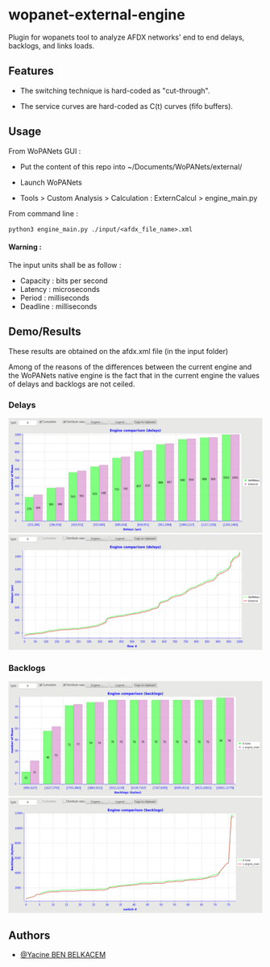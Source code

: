
# wopanet-external-engine


Plugin for wopanets tool to analyze AFDX networks' end to end delays, backlogs, and links loads.




## Features

- The switching technique is hard-coded as "cut-through".

- The service curves are hard-coded as C(t) curves (fifo buffers).


## Usage

From  WoPANets GUI :

- Put the content of this repo into ~/Documents/WoPANets/external/

-  Launch WoPANets

- Tools > Custom Analysis > Calculation : ExternCalcul > engine_main.py


From command line : 

```
python3 engine_main.py ./input/<afdx_file_name>.xml
```

#### Warning : 

The input units shall be as follow : 

- Capacity : bits per second 
- Latency : microseconds
- Period : milliseconds
- Deadline : milliseconds




## Demo/Results

These results are obtained on the afdx.xml file (in the input folder)

Among of the reasons of the differences between the current engine and the WoPANets native engine is the fact that in the current engine the values of delays and backlogs are not ceiled.

### Delays

![App Screenshot](./diagrams/delays_distribution.png)
![App Screenshot](./diagrams/delays_vs_flows.png)

### Backlogs

![App Screenshot](./diagrams/backlogs_distribution.png)
![App Screenshot](./diagrams/backlogs_vs_switches.png)




## Authors

- [@Yacine BEN BELKACEM](https://github.com/Yacine-Benbelkacem)

